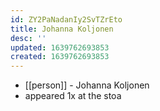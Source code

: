 ```yaml
---
id: ZY2PaNadanIy2SvTZrEto
title: Johanna Koljonen
desc: ''
updated: 1639762693853
created: 1639762693853
---
```



- [[person]] - Johanna Koljonen
- appeared 1x at the stoa
